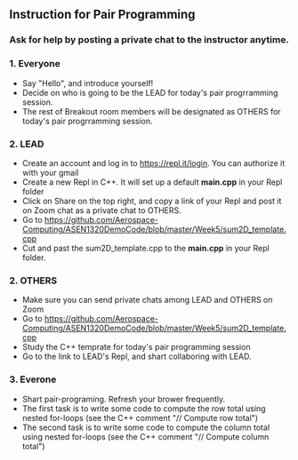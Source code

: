 ## Instruction for Pair Programming

### Ask for help by posting a private chat to the instructor anytime.

### 1. Everyone
- Say "Hello", and introduce yourself!
- Decide on who is going to be the LEAD for today's pair progrramming session. 
- The rest of Breakout room members will be designated as OTHERS for today's pair progrramming session.

### 2. LEAD
- Create an account and log in to https://repl.it/login. You can authorize it with your gmail
- Create a new Repl in C++. It will set up a default **main.cpp** in your Repl folder
- Click on Share on the top right, and copy a link of your Repl and post it on Zoom chat as a private chat to OTHERS.
- Go to https://github.com/Aerospace-Computing/ASEN1320DemoCode/blob/master/Week5/sum2D_template.cpp
- Cut and past the sum2D_template.cpp to the **main.cpp** in your Repl folder. 

### 2. OTHERS
- Make sure you can send private chats among LEAD and OTHERS on Zoom  
- Go to https://github.com/Aerospace-Computing/ASEN1320DemoCode/blob/master/Week5/sum2D_template.cpp
- Study the C++ temprate for today's pair programming session
- Go to the link to LEAD's Repl, and shart collaboring with LEAD. 

### 3. Everone
- Shart pair-programing. Refresh your brower frequently. 
- The first task is to write some code to compute the row total using nested for-loops (see the C++ comment "// Compute row total")
- The second task is to write some code to compute the column total using nested for-loops (see the C++ comment "// Compute column total")

